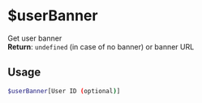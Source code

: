 # $userBanner

Get user banner\
**Return**: `undefined` (in case of no banner) or banner URL

## Usage

```bash
$userBanner[User ID (optional)]
```

